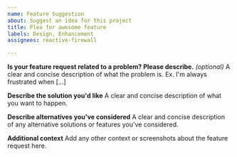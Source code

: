 ```yaml
---
name: Feature Suggestion
about: Suggest an idea for this project
title: Plea for awesome feature
labels: Design, Enhancement
assignees: reactive-firewall

---
```


**Is your feature request related to a problem? Please describe.** _(optional)_
A clear and concise description of what the problem is. Ex. I'm always frustrated when [...]

**Describe the solution you'd like**
A clear and concise description of what you want to happen.

**Describe alternatives you've considered**
A clear and concise description of any alternative solutions or features you've considered.

**Additional context**
Add any other context or screenshots about the feature request here.
